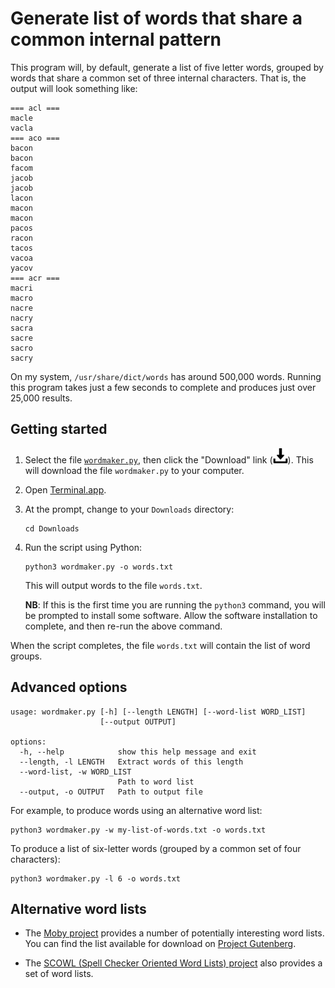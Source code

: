 # Generate list of words that share a common internal pattern

This program will, by default, generate a list of five letter words, grouped by words that share a common set of three internal characters. That is, the output will look something like:

```
=== acl ===
macle
vacla
=== aco ===
bacon
bacon
facom
jacob
jacob
lacon
macon
macon
pacos
racon
tacos
vacoa
yacov
=== acr ===
macri
macro
nacre
nacry
sacra
sacre
sacro
sacry
```

On my system, `/usr/share/dict/words` has around 500,000 words. Running this program takes just a few seconds to complete and produces just over 25,000 results.

## Getting started

1. Select the file [`wordmaker.py`](wordmaker.py), then click the "Download" link (![picture of download link](images/download-icon.png)). This will download the file `wordmaker.py` to your computer.

2. Open [Terminal.app](https://support.apple.com/guide/terminal/welcome/mac).

3. At the prompt, change to your `Downloads` directory:

    ```
    cd Downloads
    ```

4. Run the script using Python:

    ```
    python3 wordmaker.py -o words.txt
    ```

    This will output words to the file `words.txt`.

    **NB**: If this is the first time you are running the `python3` command, you will be prompted to install some software. Allow the software installation to complete, and then re-run the above command.

When the script completes, the file `words.txt` will contain the list of word groups.

## Advanced options

```
usage: wordmaker.py [-h] [--length LENGTH] [--word-list WORD_LIST]
                    [--output OUTPUT]

options:
  -h, --help            show this help message and exit
  --length, -l LENGTH   Extract words of this length
  --word-list, -w WORD_LIST
                        Path to word list
  --output, -o OUTPUT   Path to output file
```

For example, to produce words using an alternative word list:

```
python3 wordmaker.py -w my-list-of-words.txt -o words.txt
```

To produce a list of six-letter words (grouped by a common set of four characters):

```
python3 wordmaker.py -l 6 -o words.txt
```

## Alternative word lists

- The [Moby project](https://en.wikipedia.org/wiki/Moby_Project#Words) provides a number of potentially interesting word lists. You can find the list available for download on [Project Gutenberg](https://www.gutenberg.org/files/3201/files/).

- The [SCOWL (Spell Checker Oriented Word Lists) project](http://wordlist.aspell.net/) also provides a set of word lists.
